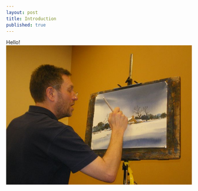 ```yaml
---
layout: post
title: Introduction
published: true
---
```


Hello!
![](assets/2016-01-03-introduction-1963449b.JPG)
